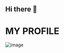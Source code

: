## Hi there 👋

<!--
**Saisankar62/Saisankar62** is a ✨ _special_ ✨ repository because its `README.md` (this file) appears on your GitHub profile.

Here are some ideas to get you started:

- 🔭 I’m currently working on ...
- 🌱 I’m currently learning ...
- 👯 I’m looking to collaborate on ...
- 🤔 I’m looking for help with ...
- 💬 Ask me about ...
- 📫 How to reach me: ...
- 😄 Pronouns: ...
- ⚡ Fun fact: ...
-->
<!DOCTYPE html>
<html lang="en">
    <head>
        <meta charset="UTF-8">
        <meta name="viewport" content="width=device-width, initial-scale=1.0">
    </head>
    <body>
         <h1>MY PROFILE</h1>
            <img src="https://static.tildacdn.biz/tild3930-6134-4666-b963-386462303334/programmer_1.gif" alt="image">
         </div>
     <body>
</html>

